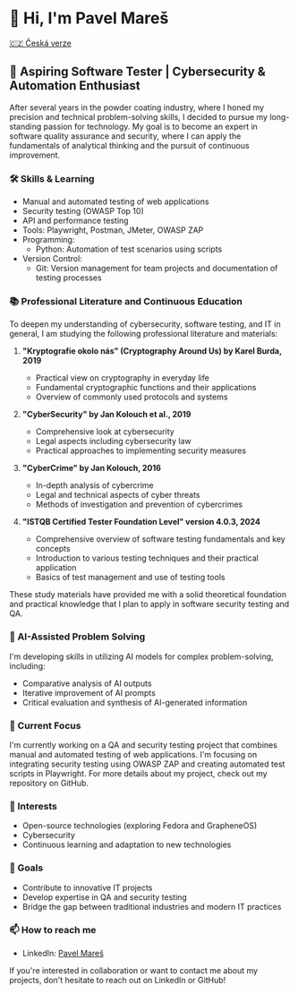 # 👋 Hi, I'm Pavel Mareš

[🇨🇿 Česká verze](https://github.com/painter99/painter99/blob/main/README_CS.md)

## 🚀 Aspiring Software Tester | Cybersecurity & Automation Enthusiast

After several years in the powder coating industry, where I honed my precision and technical problem-solving skills, I decided to pursue my long-standing passion for technology. My goal is to become an expert in software quality assurance and security, where I can apply the fundamentals of analytical thinking and the pursuit of continuous improvement.

### 🛠 Skills & Learning
- Manual and automated testing of web applications
- Security testing (OWASP Top 10)
- API and performance testing
- Tools: Playwright, Postman, JMeter, OWASP ZAP
- Programming: 
  * Python: Automation of test scenarios using scripts
- Version Control: 
  * Git: Version management for team projects and documentation of testing processes

### 📚 Professional Literature and Continuous Education

To deepen my understanding of cybersecurity, software testing, and IT in general, I am studying the following professional literature and materials:

1. **"Kryptografie okolo nás" (Cryptography Around Us) by Karel Burda, 2019**
   - Practical view on cryptography in everyday life
   - Fundamental cryptographic functions and their applications
   - Overview of commonly used protocols and systems

2. **"CyberSecurity" by Jan Kolouch et al., 2019**
   - Comprehensive look at cybersecurity
   - Legal aspects including cybersecurity law
   - Practical approaches to implementing security measures

3. **"CyberCrime" by Jan Kolouch, 2016**
   - In-depth analysis of cybercrime
   - Legal and technical aspects of cyber threats
   - Methods of investigation and prevention of cybercrimes

4. **"ISTQB Certified Tester Foundation Level" version 4.0.3, 2024**
   - Comprehensive overview of software testing fundamentals and key concepts
   - Introduction to various testing techniques and their practical application
   - Basics of test management and use of testing tools

These study materials have provided me with a solid theoretical foundation and practical knowledge that I plan to apply in software security testing and QA.

### 🤖 AI-Assisted Problem Solving
I'm developing skills in utilizing AI models for complex problem-solving, including:
- Comparative analysis of AI outputs
- Iterative improvement of AI prompts
- Critical evaluation and synthesis of AI-generated information

### 🌱 Current Focus
I'm currently working on a QA and security testing project that combines manual and automated testing of web applications. I'm focusing on integrating security testing using OWASP ZAP and creating automated test scripts in Playwright. For more details about my project, check out my repository on GitHub.

### 🔭 Interests
- Open-source technologies (exploring Fedora and GrapheneOS)
- Cybersecurity
- Continuous learning and adaptation to new technologies

### 🎯 Goals
- Contribute to innovative IT projects
- Develop expertise in QA and security testing
- Bridge the gap between traditional industries and modern IT practices

### 📫 How to reach me
- LinkedIn: [Pavel Mareš](https://linkedin.com/in/pavel-mares-p99)

If you're interested in collaboration or want to contact me about my projects, don't hesitate to reach out on LinkedIn or GitHub!
